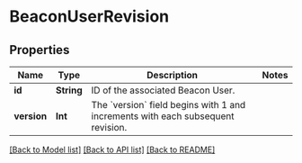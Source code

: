 # BeaconUserRevision

## Properties
Name | Type | Description | Notes
------------ | ------------- | ------------- | -------------
**id** | **String** | ID of the associated Beacon User. | 
**version** | **Int** | The &#x60;version&#x60; field begins with 1 and increments with each subsequent revision. | 

[[Back to Model list]](../README.md#documentation-for-models) [[Back to API list]](../README.md#documentation-for-api-endpoints) [[Back to README]](../README.md)


